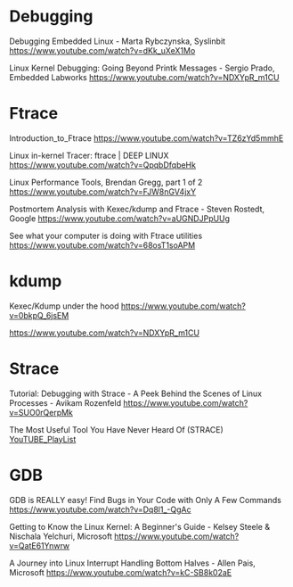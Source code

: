 # Debugging

Debugging Embedded Linux - Marta Rybczynska, Syslinbit 
https://www.youtube.com/watch?v=dKk_uXeX1Mo

 Linux Kernel Debugging: Going Beyond Printk Messages - Sergio Prado, Embedded Labworks 
https://www.youtube.com/watch?v=NDXYpR_m1CU


# Ftrace
Introduction_to_Ftrace
https://www.youtube.com/watch?v=TZ6zYd5mmhE

Linux in-kernel Tracer: ftrace | DEEP LINUX 
https://www.youtube.com/watch?v=QpqbDfqbeHk

Linux Performance Tools, Brendan Gregg, part 1 of 2 
https://www.youtube.com/watch?v=FJW8nGV4jxY

 Postmortem Analysis with Kexec/kdump and Ftrace - Steven Rostedt, Google 
https://www.youtube.com/watch?v=aUGNDJPpUUg


See what your computer is doing with Ftrace utilities
https://www.youtube.com/watch?v=68osT1soAPM

# kdump
Kexec/Kdump under the hood
https://www.youtube.com/watch?v=0bkpQ_6jsEM


https://www.youtube.com/watch?v=NDXYpR_m1CU

# Strace 

Tutorial: Debugging with Strace - A Peek Behind the Scenes of Linux Processes - Avikam Rozenfeld 
https://www.youtube.com/watch?v=SUO0rQerpMk

 The Most Useful Tool You Have Never Heard Of (STRACE) 
[YouTUBE_PlayList](https://www.youtube.com/watch?v=quQmdgIUCaU&list=PL_jb7LxOF7HULE7n1ksAt0HEPMxNAXZ8j)

# GDB
 GDB is REALLY easy! Find Bugs in Your Code with Only A Few Commands 
 https://www.youtube.com/watch?v=Dq8l1_-QgAc

 Getting to Know the Linux Kernel: A Beginner's Guide - Kelsey Steele & Nischala Yelchuri, Microsoft 
 https://www.youtube.com/watch?v=QatE61Ynwrw

 A Journey into Linux Interrupt Handling Bottom Halves - Allen Pais, Microsoft 
 https://www.youtube.com/watch?v=kC-SB8k02aE
